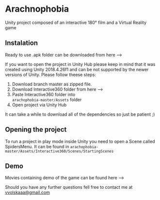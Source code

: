 # Arachnophobia
Unity project composed of an interactive 180° film and a Virtual Reality game

## Instalation
Ready to use .apk folder can be downloaded from here --> 

If you want to open the project in Unity Hub please keep in mind that it was created using Unity 2018.4.26f1 and can be not supported by the newer versions of Unity. Please follow theese steps:

1. Download branch master as zipped file. 
2. Download Interactive360 folder from here -->     
3. Paste Interactive360 folder into   
```arachophobia-master/Assets``` folder
4. Open project via Unity Hub

It can take a while to download all of the dependencies so just be patient ;)

## Opening the project
To run a project in play mode inside Unity you need to open a Scene called SpidersMenu. It can be found in ```arachophobia-master/Assets/Interactive360/Scenes/StartingScenes```

## Demo
Movies containing demo of the game can be found here -->

Should you have any further questions fell free to contact me at vvolskaaa@gmail.com
